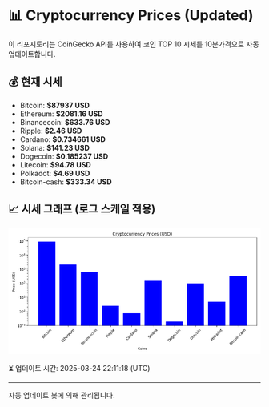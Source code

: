 
# 📊 Cryptocurrency Prices (Updated)

이 리포지토리는 CoinGecko API를 사용하여 코인 TOP 10 시세를 10분가격으로 자동 업데이트합니다.

## 💰 현재 시세
- Bitcoin: **$87937 USD**
- Ethereum: **$2081.16 USD**
- Binancecoin: **$633.76 USD**
- Ripple: **$2.46 USD**
- Cardano: **$0.734661 USD**
- Solana: **$141.23 USD**
- Dogecoin: **$0.185237 USD**
- Litecoin: **$94.78 USD**
- Polkadot: **$4.69 USD**
- Bitcoin-cash: **$333.34 USD**

## 📈 시세 그래프 (로그 스케일 적용)
![Crypto Prices](crypto_prices.png)

⏳ 업데이트 시간: 2025-03-24 22:11:18 (UTC)

---
자동 업데이트 봇에 의해 관리됩니다.
